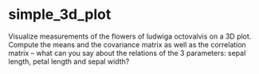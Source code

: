 # simple_3d_plot


Visualize measurements of the
flowers of ludwiga octovalvis
on a 3D plot. Compute the
means and the covariance
matrix as well as the
correlation matrix – what can
you say about the relations of
the 3 parameters: sepal length,
petal length and sepal width?
